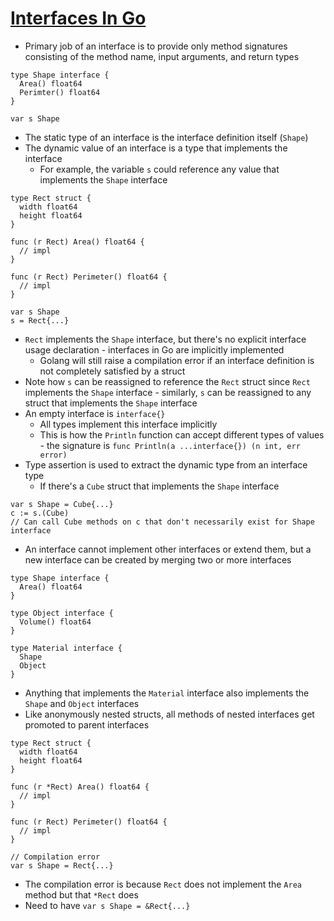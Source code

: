 # [Interfaces In Go](https://medium.com/rungo/interfaces-in-go-ab1601159b3a)

* Primary job of an interface is to provide only method signatures consisting of the method name, input arguments, and return types

```golang
type Shape interface {
  Area() float64
  Perimter() float64
}

var s Shape
```

* The static type of an interface is the interface definition itself (`Shape`)
* The dynamic value of an interface is a type that implements the interface
  * For example, the variable `s` could reference any value that implements the `Shape` interface

```golang
type Rect struct {
  width float64
  height float64
}

func (r Rect) Area() float64 {
  // impl 
}

func (r Rect) Perimeter() float64 {
  // impl
}

var s Shape
s = Rect{...}
```

* `Rect` implements the `Shape` interface, but there's no explicit interface usage declaration - interfaces in Go are implicitly implemented
  * Golang will still raise a compilation error if an interface definition is not completely satisfied by a struct
* Note how `s` can be reassigned to reference the `Rect` struct since `Rect` implements the `Shape` interface - similarly, `s` can be reassigned to any struct that implements the `Shape` interface
* An empty interface is `interface{}`
  * All types implement this interface implicitly
  * This is how the `Println` function can accept different types of values - the signature is `func Println(a ...interface{}) (n int, err error)`
* Type assertion is used to extract the dynamic type from an interface type
  * If there's a `Cube` struct that implements the `Shape` interface

```golang
var s Shape = Cube{...}
c := s.(Cube)
// Can call Cube methods on c that don't necessarily exist for Shape interface
```

* An interface cannot implement other interfaces or extend them, but a new interface can be created by merging two or more interfaces

```golang
type Shape interface {
  Area() float64
}

type Object interface {
  Volume() float64
}

type Material interface {
  Shape
  Object
}
```

* Anything that implements the `Material` interface also implements the `Shape` and `Object` interfaces
* Like anonymously nested structs, all methods of nested interfaces get promoted to parent interfaces

```golang
type Rect struct {
  width float64
  height float64
}

func (r *Rect) Area() float64 {
  // impl
}

func (r Rect) Perimeter() float64 {
  // impl 
}

// Compilation error
var s Shape = Rect{...}
```

* The compilation error is because `Rect` does not implement the `Area` method but that `*Rect` does
* Need to have `var s Shape = &Rect{...}`